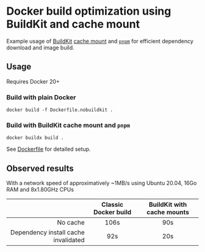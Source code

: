 # Docker build optimization using BuildKit and cache mount

Example usage of [BuildKit](https://github.com/moby/buildkit) [cache mount](https://github.com/moby/buildkit/blob/master/frontend/dockerfile/docs/syntax.md#build-mounts-run---mount) and [`pnpm`](https://pnpm.io/) for efficient dependency download and image build.

## Usage

Requires Docker 20+

### Build with plain Docker

```
docker build -f Dockerfile.nobuildkit .
```

### Build with BuildKit cache mount and `pnpm`

```
docker buildx build .
```

See [Dockerfile](./Dockerfile) for detailed setup.

## Observed results

With a network speed of approximatively ~1MB/s using Ubuntu 20.04, 16Go RAM and 8x1.80GHz CPUs

|                                      | Classic Docker build | BuildKit with cache mounts |
|-------------------------------------:|:--------------------:|:--------------------------:|
| No cache                             | 106s                 | 90s                        |
| Dependency install cache invalidated | 92s                  | 20s                        |


